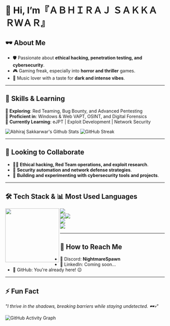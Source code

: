# 👋 Hi, I’m『ＡＢＨＩＲＡＪ ＳＡＫＫＡＲＷＡＲ』


## 🕶️ About Me  
- 🛡️ Passionate about **ethical hacking, penetration testing, and cybersecurity**.  
- 🎮 Gaming freak, especially into **horror and thriller** games.  
- 🎵 Music lover with a taste for **dark and intense vibes**.  

---

## 🚀 Skills & Learning  

🔹 **Exploring**: Red Teaming, Bug Bounty, and Advanced Pentesting  
🔹 **Proficient in**: Windows & Web VAPT, OSINT, and Digital Forensics  
🔹 **Currently Learning**: eJPT | Exploit Development | Network Security  

![Abhiraj Sakkarwar's Github Stats](https://github-readme-stats.vercel.app/api?username=0xSilentPwn&show_icons=true&theme=radical&count_private=true&bg_color=0d1117&title_color=ff6e96&text_color=ffffff&icon_color=79ff97&border_color=ff6e96)
![GitHub Streak](https://github-readme-streak-stats.herokuapp.com/?user=0xSilentPwn&theme=radical&background=0d1117&border=ff6e96) 


---

## 🤝 Looking to Collaborate  
- 🏴‍☠️ **Ethical hacking, Red Team operations, and exploit research**.  
- 🔬 **Security automation and network defense strategies**.  
- 👾 **Building and experimenting with cybersecurity tools and projects**.  

---

## 🛠️ Tech Stack & 📊 Most Used Languages

<p align="center">
  <img align="left" src="https://github-readme-stats.vercel.app/api/top-langs/?username=0xSilentPwn&layout=compact&theme=radical&bg_color=0d1117&title_color=ff6e96&text_color=ffffff&icon_color=79ff97&border_color=ff6e96" height="170px"/>
  
  <!-- Tech Stack (Vertical) -->
  <p align="left">
    <a href="#"><img src="https://img.shields.io/badge/Python-3776AB?style=for-the-badge&logo=python&logoColor=white"></a><br>
    <a href="#"><img src="https://img.shields.io/badge/Linux-FCC624?style=for-the-badge
    <a href="#"><img src="https://img.shields.io/badge/Metasploit-5C2019?style=for-the-badge&logo=metasploit&logoColor=white"></a><br>
    <a href="#"><img src="https://img.shields.io/badge/Burp_Suite-FF6F00?style=for-the-badge&logo=burp-suite&logoColor=white"></a><br>
    <a href="#"><img src="https://img.shields.io/badge/Wireshark-0078D7?style=for-the-badge&logo=wireshark&logoColor=white"></a>
  </p>
</p>





---
## 📡 How to Reach Me  
- 💬 Discord: **NightmareSpawn**  
- 🔗 LinkedIn: Coming soon...  
- 📜 GitHub: You're already here! 😉  

---

## ⚡ Fun Fact  
_"I thrive in the shadows, breaking barriers while staying undetected. 🕶️💀"_

![GitHub Activity Graph](https://github-readme-activity-graph.vercel.app/graph?username=0xSilentPwn&theme=dracula)  
